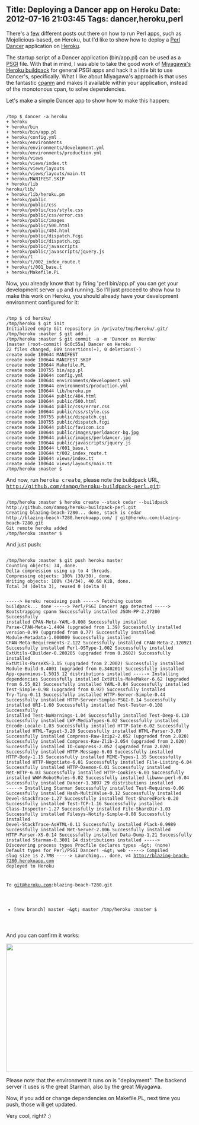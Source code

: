 Title: Deploying a Dancer app on Heroku
Date: 2012-07-16 21:03:45
Tags: dancer,heroku,perl
---
There's a <a href="http://blog.kraih.com/mojolicious-in-the-cloud-hello-heroku">few</a> different posts out there on how to run Perl apps, such as Mojolicious-based, on Heroku, but I'd like to show how to deploy a <a href="http://perldancer.org/">Perl Dancer</a> application on <a href="http://www.heroku.com/">Heroku</a>.

The startup script of a Dancer application (bin/app.pl) can be used as a <a href="http://plackperl.org/">PSGI</a> file. With that in mind, I was able to take the good work of <a href="http://bulknews.typepad.com/">Miyagawa's</a> <a href="https://github.com/miyagawa/heroku-buildpack-perl">Heroku buildpack</a> for general PSGI apps and hack it a little bit to use Dancer's, specifically. What I like about Miyagawa's approach is that uses the fantastic <a href="http://search.cpan.org/~miyagawa/App-cpanminus-1.5015/bin/cpanm">cpanm</a> and makes it available within your application, instead of the monotonous cpan, to solve dependencies.

Let's make a simple Dancer app to show how to make this happen:

<code lang="bash">
/tmp $ dancer -a heroku
+ heroku
+ heroku/bin
+ heroku/bin/app.pl
+ heroku/config.yml
+ heroku/environments
+ heroku/environments/development.yml
+ heroku/environments/production.yml
+ heroku/views
+ heroku/views/index.tt
+ heroku/views/layouts
+ heroku/views/layouts/main.tt
+ heroku/MANIFEST.SKIP
+ heroku/lib
heroku/lib/
+ heroku/lib/heroku.pm
+ heroku/public
+ heroku/public/css
+ heroku/public/css/style.css
+ heroku/public/css/error.css
+ heroku/public/images
+ heroku/public/500.html
+ heroku/public/404.html
+ heroku/public/dispatch.fcgi
+ heroku/public/dispatch.cgi
+ heroku/public/javascripts
+ heroku/public/javascripts/jquery.js
+ heroku/t
+ heroku/t/002_index_route.t
+ heroku/t/001_base.t
+ heroku/Makefile.PL
</code>

Now, you already know that by firing 'perl bin/app.pl' you can get your development server up and running. So I'll just proceed to show how to make this work on Heroku, you should already have your development environment configured for it:

<code lang="bash">
/tmp $ cd heroku/
/tmp/heroku $ git init
Initialized empty Git repository in /private/tmp/heroku/.git/
/tmp/heroku :master $ git add .
/tmp/heroku :master $ git commit -a -m 'Dancer on Heroku'
[master (root-commit) 6c0c55a] Dancer on Heroku
22 files changed, 809 insertions(+), 0 deletions(-)
create mode 100644 MANIFEST
create mode 100644 MANIFEST.SKIP
create mode 100644 Makefile.PL
create mode 100755 bin/app.pl
create mode 100644 config.yml
create mode 100644 environments/development.yml
create mode 100644 environments/production.yml
create mode 100644 lib/heroku.pm
create mode 100644 public/404.html
create mode 100644 public/500.html
create mode 100644 public/css/error.css
create mode 100644 public/css/style.css
create mode 100755 public/dispatch.cgi
create mode 100755 public/dispatch.fcgi
create mode 100644 public/favicon.ico
create mode 100644 public/images/perldancer-bg.jpg
create mode 100644 public/images/perldancer.jpg
create mode 100644 public/javascripts/jquery.js
create mode 100644 t/001_base.t
create mode 100644 t/002_index_route.t
create mode 100644 views/index.tt
create mode 100644 views/layouts/main.tt
/tmp/heroku :master $
</code>

And now, run <tt>heroku create</tt>, please note the buildpack URL, <tt>http://github.com/damog/heroku-buildpack-perl.git</tt>:

<code lang="bash">
/tmp/heroku :master $ heroku create --stack cedar --buildpack http://github.com/damog/heroku-buildpack-perl.git
Creating blazing-beach-7280... done, stack is cedar
http://blazing-beach-7280.herokuapp.com/ | git@heroku.com:blazing-beach-7280.git
Git remote heroku added
/tmp/heroku :master $
</code>

And just push:

<code lang="bash">
/tmp/heroku :master $ git push heroku master
Counting objects: 34, done.
Delta compression using up to 4 threads.
Compressing objects: 100% (30/30), done.
Writing objects: 100% (34/34), 40.60 KiB, done.
Total 34 (delta 3), reused 0 (delta 0)

-----> Heroku receiving push
-----> Fetching custom buildpack... done
-----> Perl/PSGI Dancer! app detected
-----> Bootstrapping cpanm
Successfully installed JSON-PP-2.27200
Successfully installed CPAN-Meta-YAML-0.008
Successfully installed Parse-CPAN-Meta-1.4404 (upgraded from 1.39)
Successfully installed version-0.99 (upgraded from 0.77)
Successfully installed Module-Metadata-1.000009
Successfully installed CPAN-Meta-Requirements-2.122
Successfully installed CPAN-Meta-2.120921
Successfully installed Perl-OSType-1.002
Successfully installed ExtUtils-CBuilder-0.280205 (upgraded from 0.2602)
Successfully installed ExtUtils-ParseXS-3.15 (upgraded from 2.2002)
Successfully installed Module-Build-0.4001 (upgraded from 0.340201)
Successfully installed App-cpanminus-1.5015
12 distributions installed
-----> Installing dependencies
Successfully installed ExtUtils-MakeMaker-6.62 (upgraded from 6.55_02)
Successfully installed YAML-0.84
Successfully installed Test-Simple-0.98 (upgraded from 0.92)
Successfully installed Try-Tiny-0.11
Successfully installed HTTP-Server-Simple-0.44
Successfully installed HTTP-Server-Simple-PSGI-0.14
Successfully installed URI-1.60
Successfully installed Test-Tester-0.108
Successfully installed Test-NoWarnings-1.04
Successfully installed Test-Deep-0.110
Successfully installed LWP-MediaTypes-6.02
Successfully installed Encode-Locale-1.03
Successfully installed HTTP-Date-6.02
Successfully installed HTML-Tagset-3.20
Successfully installed HTML-Parser-3.69
Successfully installed Compress-Raw-Bzip2-2.052 (upgraded from 2.020)
Successfully installed Compress-Raw-Zlib-2.054 (upgraded from 2.020)
Successfully installed IO-Compress-2.052 (upgraded from 2.020)
Successfully installed HTTP-Message-6.03
Successfully installed HTTP-Body-1.15
Successfully installed MIME-Types-1.35
Successfully installed HTTP-Negotiate-6.01
Successfully installed File-Listing-6.04
Successfully installed HTTP-Daemon-6.01
Successfully installed Net-HTTP-6.03
Successfully installed HTTP-Cookies-6.01
Successfully installed WWW-RobotRules-6.02
Successfully installed libwww-perl-6.04
Successfully installed Dancer-1.3097
29 distributions installed
-----> Installing Starman
Successfully installed Test-Requires-0.06
Successfully installed Hash-MultiValue-0.12
Successfully installed Devel-StackTrace-1.27
Successfully installed Test-SharedFork-0.20
Successfully installed Test-TCP-1.16
Successfully installed Class-Inspector-1.27
Successfully installed File-ShareDir-1.03
Successfully installed Filesys-Notify-Simple-0.08
Successfully installed Devel-StackTrace-AsHTML-0.11
Successfully installed Plack-0.9989
Successfully installed Net-Server-2.006
Successfully installed HTTP-Parser-XS-0.14
Successfully installed Data-Dump-1.21
Successfully installed Starman-0.3001
14 distributions installed
-----> Discovering process types
Procfile declares types -&amp;gt; (none)
Default types for Perl/PSGI Dancer! -&amp;gt; web
-----> Compiled slug size is 2.7MB
-----> Launching... done, v4
http://blazing-beach-7280.herokuapp.com deployed to Heroku

To git@heroku.com:blazing-beach-7280.git
* [new branch] master -&amp;gt; master
/tmp/heroku :master $
</code>

And you can confirm it works:
<p style="text-align: center;"><a href="http://damog.net/old/stereonaut/2012/07/Screen-Shot-2012-07-16-at-8.54.03-PM.png"><img class="aligncenter  wp-image-1313" title="Screen Shot 2012-07-16 at 8.54.03 PM" src="http://damog.net/old/stereonaut/2012/07/Screen-Shot-2012-07-16-at-8.54.03-PM.png" alt="" width="538" height="346" /></a></p>
Please note that the environment it runs on is "deployment". The backend server it uses is the great Starman, also by the great Miyagawa.

Now, if you add or change dependencies on Makefile.PL, next time you push, those will get updated.

Very cool, right? :)
